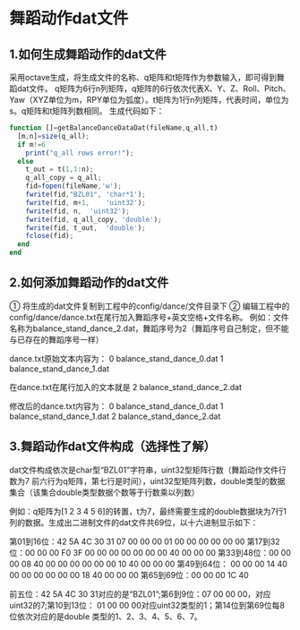 # 舞蹈动作dat文件

## 1.如何生成舞蹈动作的dat文件

采用octave生成，将生成文件的名称、q矩阵和t矩阵作为参数输入，即可得到舞蹈dat文件。
q矩阵为6行n列矩阵，q矩阵的6行依次代表X、Y、Z、Roll、Pitch、Yaw（XYZ单位为m，RPY单位为弧度）。t矩阵为1行n列矩阵，代表时间，单位为s。q矩阵和t矩阵列数相同。
生成代码如下：

```octave
function []=getBalanceDanceDataDat(fileName,q_all,t)
  [m,n]=size(q_all);
  if m!=6
    print("q_all rows error!");
  else
    t_out = t(1,1:n);
    q_all_copy = q_all;
    fid=fopen(fileName,'w');
    fwrite(fid,"BZL01",	'char*1');
    fwrite(fid, m+1,	'uint32');
    fwrite(fid, n,	'uint32');
    fwrite(fid, q_all_copy,	'double');
    fwrite(fid, t_out,	'double');
    fclose(fid);
  end
end
```



## 2.如何添加舞蹈动作的dat文件

① 将生成的dat文件复制到工程中的config/dance/文件目录下
② 编辑工程中的config/dance/dance.txt在尾行加入舞蹈序号+英文空格+文件名称。
例如：文件名称为balance_stand_dance_2.dat，舞蹈序号为2（舞蹈序号自己制定，但不能与已存在的舞蹈序号一样）

dance.txt原始文本内容为：
0 balance_stand_dance_0.dat
1 balance_stand_dance_1.dat

在dance.txt在尾行加入的文本就是
2 balance_stand_dance_2.dat

修改后的dance.txt内容为：
0 balance_stand_dance_0.dat
1 balance_stand_dance_1.dat
2 balance_stand_dance_2.dat

## 3.舞蹈动作dat文件构成（选择性了解）

dat文件构成依次是char型“BZL01”字符串，uint32型矩阵行数（舞蹈动作文件行数为7 前六行为q矩阵，第七行是时间），uint32型矩阵列数，double类型的数据集合（该集合double类型数据个数等于行数乘以列数）

例如：q矩阵为[1 2 3 4 5 6]的转置，t为7，最终需要生成的double数据块为7行1列的数据。生成出二进制文件的dat文件共69位，以十六进制显示如下：

第01到16位：42 5A 4C 30 31 07 00 00 00 01 00 00 00 00 00 00
第17到32位：00 00 00 F0 3F 00 00 00 00 00 00 00 40 00 00 00
第33到48位：00 00 00 08 40 00 00 00 00 00 00 10 40 00 00 00
第49到64位： 00 00 00 14 40 00 00 00 00 00 00 18 40 00 00 00
第65到69位：00 00 00 1C 40

前五位：42 5A 4C 30 31对应的是“BZL01”;第6到9位：07 00 00 00，对应uint32的7;第10到13位： 01 00 00 00对应uint32类型的1；第14位到第69位每8位依次对应的是double 类型的1、2、3、4、5、6、7。

